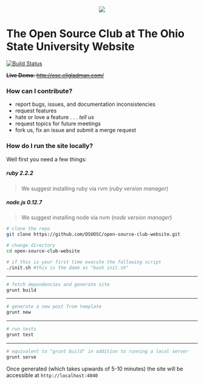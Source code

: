 <div style="text-align:center">
  <img src="https://cdn.rawgit.com/OSUOSC/branding/master/logo/open_source_club_logo-master.svg" />
</div>

<!--[![OSC Logo](https://cdn.rawgit.com/OSUOSC/branding/master/logo/open_source_club_logo-master.svg)](https://opensource.osu.edu)]-->


# The Open Source Club at The Ohio State University Website

[![Build Status](https://travis-ci.org/OSUOSC/open-source-club-website.svg?branch=master)](https://travis-ci.org/OSUOSC/open-source-club-website)

~~**Live Demo**: http://osc.eligladman.com/~~


### How can I contribute?

- report bugs, issues, and documentation inconsistencies
- request features
- hate or love a feature . . . *tell us*
- request topics for future meetings
- fork us, fix an issue and submit a merge request

### How do I run the site locally?

Well first you need a few things:

##### ruby 2.2.2
> We suggest installing ruby via rvm (*ruby version manager*)

##### node.js 0.12.7
> We suggest installing node via nvm (*node version manager*)

```bash
# clone the repo
git clone https://github.com/OSUOSC/open-source-club-website.git

# change directory
cd open-source-club-website
```

```bash
# if this is your first time execute the following script
./init.sh #this is the dame as "bash init.sh"
```
---

```bash
# fetch dependencies and generate site
grunt build
```
---

```bash
# generate a new post from template
grunt new
```
---

```bash
# run tests
grunt test
```
---

```bash
# equivalent to "grunt build" in addition to running a local server
grunt serve
```

Once generated (which takes upwards of 5-10 minutes) the site will be accessible at `http://localhost:4040`
